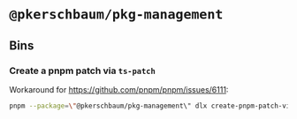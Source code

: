 # `@pkerschbaum/pkg-management`

## Bins

### Create a pnpm patch via `ts-patch`

Workaround for <https://github.com/pnpm/pnpm/issues/6111>:

```bash
pnpm --package=\"@pkerschbaum/pkg-management\" dlx create-pnpm-patch-via-ts-patch --typescript-version=5.1.6
```
